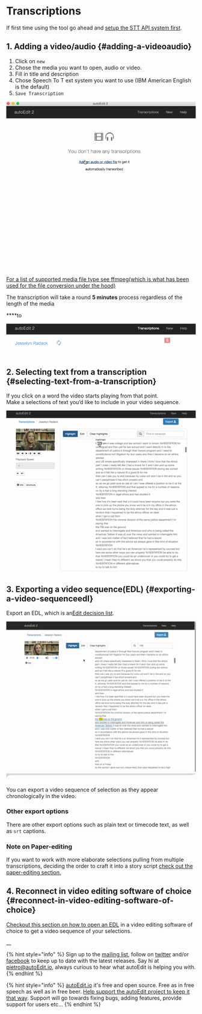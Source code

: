# Transcriptions

If first time using the tool go ahead and [setup the STT API system first](../setup-stt-apis/).

## 1. Adding a video/audio {#adding-a-videoaudio}

1. Click on `new`
2. Chose the media you want to open, audio or video.
3. Fill in title and description
4. Chose Speech To T ext system you want to use \(IBM American English is the default\)
5. `Save Transcription`

![](../.gitbook/assets/1_getting_started.gif)

[For a list of supported media file type see ffmpeg\(which is what has been used for the file conversion under the hood\)](https://ffmpeg.org/general.html#Supported-File-Formats_002c-Codecs-or-Features)

The transcription will take a round **5 minutes** process regardless of the length of the media

 ****to

![](../.gitbook/assets/2_processing_transcription.gif)

## 2. Selecting text from a transcription {#selecting-text-from-a-transcription}

If you click on a word the video starts playing from that point.  
Make a selections of text you’d like to include in your video sequence.  


![Transcription](../.gitbook/assets/3_transcription_2.gif)

## 3. Exporting a video sequence\(EDL\) {#exporting-a-video-sequenceedl}

Export an EDL, which is an[Edit decision list](https://en.wikipedia.org/wiki/Edit_decision_list).

![Transcription](../.gitbook/assets/4_export.gif)

You can export a video sequence of selection as they appear chronologically in the video.

### Other export options

There are other export options such as plain text or timecode text, as well as `srt` captions.

### Note on Paper-editing

If you want to work with more elaborate selections pulling from multiple transcriptions, deciding the order to craft it into a story script [check out the paper-editing section.](../paperediting.md)

## 4. Reconnect in video editing software of choice {#reconnect-in-video-editing-software-of-choice}

[Checkout this section on how to open an EDL](../opening-edl-in-video-editing-software.md) in a video editing software of choice to get a video sequence of your selections.

\_\_

{% hint style="info" %}
Sign up to the [mailing list](http://eepurl.com/cMzwSX), follow on [twitter](http://twitter.com/autoEdit2) and/or [facebook](https://www.facebook.com/autoEdit.io/) to keep up to date with the latest releases. Say hi at [pietro@autoEdit.io](mailto:pietro@autoEdit.io?Subject=Hello), always curious to hear what autoEdit is helping you with.
{% endhint %}

{% hint style="info" %}
[autoEdit.io](http://www.autoEdit.io) it's free and open source. Free as in free speech as well as in free beer. [Help support the autoEdit project to keep it that way](https://donorbox.org/c9762eef-0e08-468e-90cb-2d00643697f8?recurring=true). Support will go towards fixing bugs, adding features, provide support for users etc...
{% endhint %}



